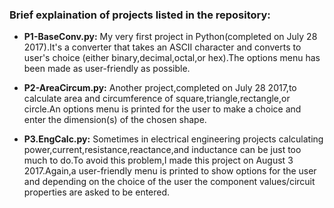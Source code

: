 ### **Brief explaination of projects listed in the repository:** 

* **P1-BaseConv.py:**
My very first project in Python(completed on July 28 2017).It's a converter that takes an ASCII character and converts to user's choice (either binary,decimal,octal,or hex).The options menu has been made as user-friendly as possible.

* **P2-AreaCircum.py:**
Another project,completed on July 28 2017,to calculate area and circumference of square,triangle,rectangle,or circle.An options menu is printed for the user to make a choice and enter the dimension(s) of the chosen shape.

* **P3.EngCalc.py:**
Sometimes in electrical engineering projects calculating power,current,resistance,reactance,and inductance can be just too much to do.To avoid this problem,I made this project on August 3 2017.Again,a user-friendly menu is printed to show options for the user and depending on the choice of the user the component values/circuit properties are asked to be entered.
